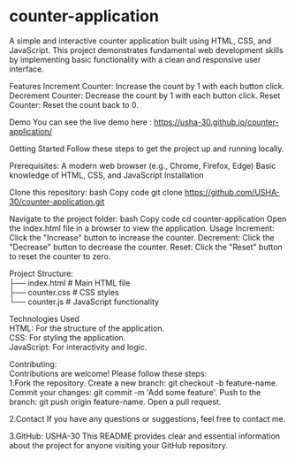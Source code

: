 # counter-application

A simple and interactive counter application built using HTML, CSS, and JavaScript. This project demonstrates fundamental web development skills by implementing basic functionality with a clean and responsive user interface.

Features
Increment Counter: Increase the count by 1 with each button click.
Decrement Counter: Decrease the count by 1 with each button click.
Reset Counter: Reset the count back to 0.

Demo
You can see the live demo here : https://usha-30.github.io/counter-application/


Getting Started
Follow these steps to get the project up and running locally.

Prerequisites:
A modern web browser (e.g., Chrome, Firefox, Edge)
Basic knowledge of HTML, CSS, and JavaScript Installation

Clone this repository:
bash
Copy code
git clone https://github.com/USHA-30/counter-application.git

Navigate to the project folder:
bash
Copy code
cd counter-application
Open the index.html file in a browser to view the application.
Usage
Increment: Click the "Increase" button to increase the counter.
Decrement: Click the "Decrease" button to decrease the counter.
Reset: Click the "Reset" button to reset the counter to zero.


Project Structure:
<br>
├── index.html   # Main HTML file 
<br>
├── counter.css    # CSS styles 
<br>
└── counter.js    # JavaScript functionality


Technologies Used
<br>
HTML: For the structure of the application.
<br>
CSS: For styling the application.
<br>
JavaScript: For interactivity and logic.

Contributing:
<br>
Contributions are welcome! Please follow these steps:
<br>
1.Fork the repository.
Create a new branch: git checkout -b feature-name.
Commit your changes: git commit -m 'Add some feature'.
Push to the branch: git push origin feature-name.
Open a pull request.


2.Contact
If you have any questions or suggestions, feel free to contact me.

3.GitHub: USHA-30 
This README provides clear and essential information about the project for anyone visiting your GitHub repository. 








